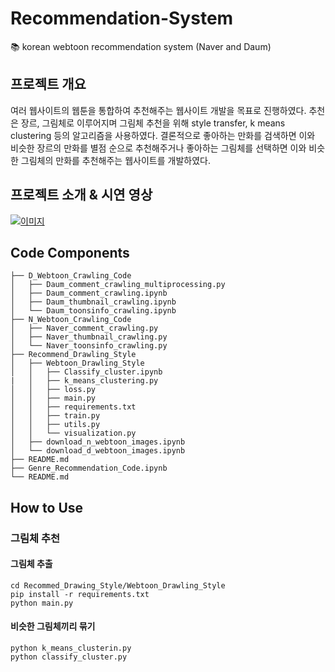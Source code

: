 # Recommendation-System
:books: korean webtoon recommendation system
(Naver and Daum)

## 프로젝트 개요
여러 웹사이트의 웹툰을 통합하여 추천해주는 웹사이트 개발을 목표로 진행하였다. 
추천은 장르, 그림체로 이루어지며 그림체 추천을 위해 style transfer, k means clustering 등의 알고리즘을 사용하였다. 
결론적으로 좋아하는 만화를 검색하면 이와 비슷한 장르의 만화를 별점 순으로 추천해주거나 좋아하는 그림체를 선택하면 이와 비슷한 그림체의 만화를 추천해주는 웹사이트를 개발하였다.


## 프로젝트 소개 & 시연 영상
[![이미지](https://img.youtube.com/vi/QH6CKN6mb8M/0.jpg)](https://www.youtube.com/watch?v=QH6CKN6mb8M&t=0s)

## Code Components
```
├── D_Webtoon_Crawling_Code
│   ├── Daum_comment_crawling_multiprocessing.py
│   ├── Daum_comment_crawling.ipynb
│   ├── Daum_thumbnail_crawling.ipynb
│   └── Daum_toonsinfo_crawling.ipynb
├── N_Webtoon_Crawling_Code
│   ├── Naver_comment_crawling.py
│   ├── Naver_thumbnail_crawling.py
│   └── Naver_toonsinfo_crawling.py
├── Recommend_Drawling_Style
│   ├── Webtoon_Drawling_Style
│   │   ├── Classify_cluster.ipynb
|   │   ├── k_means_clustering.py
│   │   ├── loss.py
│   │   ├── main.py
│   │   ├── requirements.txt
│   │   ├── train.py
│   │   ├── utils.py
│   │   └── visualization.py
│   ├── download_n_webtoon_images.ipynb
│   └── download_d_webtoon_images.ipynb
├── README.md
├── Genre_Recommendation_Code.ipynb
└── README.md
```

## How to Use
### 그림체 추천
#### 그림체 추출
```
cd Recommed_Drawing_Style/Webtoon_Drawling_Style
pip install -r requirements.txt
python main.py
```
#### 비슷한 그림체끼리 묶기
```
python k_means_clusterin.py
python classify_cluster.py
```
